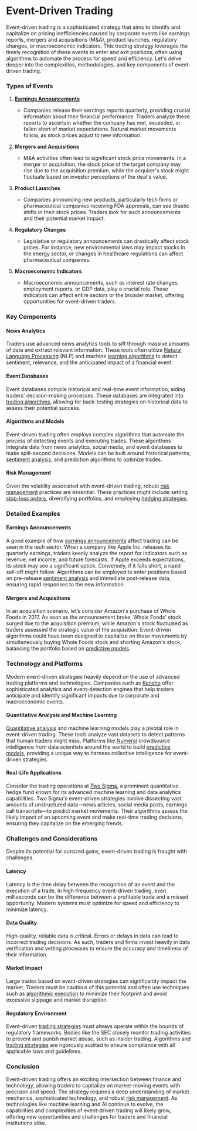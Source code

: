 # Event-Driven Trading

Event-driven trading is a sophisticated strategy that aims to identify and capitalize on pricing inefficiencies caused by corporate events like earnings reports, mergers and acquisitions (M&A), product launches, regulatory changes, or macroeconomic indicators. This trading strategy leverages the timely recognition of these events to enter and exit positions, often using algorithms to automate the process for speed and efficiency. Let's delve deeper into the complexities, methodologies, and key components of event-driven trading.

### Types of Events

1. **[Earnings Announcements](../e/earnings_announcements.md)**
    - Companies release their earnings reports quarterly, providing crucial information about their financial performance. Traders analyze these reports to ascertain whether the company has met, exceeded, or fallen short of market expectations. Natural market movements follow, as stock prices adjust to new information.

2. **Mergers and Acquisitions**
    - M&A activities often lead to significant stock price movements. In a merger or acquisition, the stock price of the target company may rise due to the acquisition premium, while the acquirer's stock might fluctuate based on investor perceptions of the deal's value.

3. **Product Launches**
    - Companies announcing new products, particularly tech firms or pharmaceutical companies receiving FDA approvals, can see drastic shifts in their stock prices. Traders look for such announcements and their potential market impact.

4. **Regulatory Changes**
    - Legislative or regulatory announcements can drastically affect stock prices. For instance, new environmental laws may impact stocks in the energy sector, or changes in healthcare regulations can affect pharmaceutical companies.

5. **Macroeconomic Indicators**
    - Macroeconomic announcements, such as interest rate changes, employment reports, or GDP data, play a crucial role. These indicators can affect entire sectors or the broader market, offering opportunities for event-driven traders.

### Key Components

#### News Analytics

Traders use advanced news analytics tools to sift through massive amounts of data and extract relevant information. These tools often utilize [Natural Language Processing](../n/natural_language_processing_(nlp)_in_trading.md) (NLP) and machine [learning algorithms](../l/learning_algorithms_in_trading.md) to detect sentiment, relevance, and the anticipated impact of a financial event.

#### Event Databases

Event databases compile historical and real-time event information, aiding traders' decision-making processes. These databases are integrated into [trading algorithms](../t/trading_algorithms.md), allowing for back-testing strategies on historical data to assess their potential success.

#### Algorithms and Models

Event-driven trading often employs complex algorithms that automate the process of detecting events and executing trades. These algorithms integrate data from news analytics, social media, and event databases to make split-second decisions. Models can be built around historical patterns, [sentiment analysis](../s/sentiment_analysis.md), and prediction algorithms to optimize trades.

#### Risk Management

Given the volatility associated with event-driven trading, robust [risk management](../r/risk_management.md) practices are essential. These practices might include setting [stop-loss orders](../s/stop-loss_orders.md), diversifying portfolios, and employing [hedging strategies](../h/hedging_strategies.md).

### Detailed Examples

#### Earnings Announcements

A good example of how [earnings announcements](../e/earnings_announcements.md) affect trading can be seen in the tech sector. When a company like Apple Inc. releases its quarterly earnings, traders keenly analyze the report for indicators such as revenue, net income, and future forecasts. If Apple exceeds expectations, its stock may see a significant uptick. Conversely, if it falls short, a rapid sell-off might follow. Algorithms can be employed to enter positions based on pre-release [sentiment analysis](../s/sentiment_analysis.md) and immediate post-release data, ensuring rapid responses to the new information.

#### Mergers and Acquisitions

In an acquisition scenario, let’s consider Amazon's purchase of Whole Foods in 2017. As soon as the announcement broke, Whole Foods' stock surged due to the acquisition premium, while Amazon's stock fluctuated as traders assessed the strategic value of the acquisition. Event-driven algorithms could have been designed to capitalize on these movements by simultaneously buying Whole Foods stock and shorting Amazon's stock, balancing the portfolio based on [predictive models](../p/predictive_models_in_trading.md).

### Technology and Platforms

Modern event-driven strategies heavily depend on the use of advanced trading platforms and technologies. Companies such as [Kensho](https://www.kensho.com/) offer sophisticated analytics and event-detection engines that help traders anticipate and identify significant impacts due to corporate and macroeconomic events.

#### Quantitative Analysis and Machine Learning

[Quantitative analysis](../q/quantitative_analysis.md) and machine learning models play a pivotal role in event-driven trading. These tools analyze vast datasets to detect patterns that human traders might miss. Platforms like [Numerai](https://numer.ai/) crowdsource intelligence from data scientists around the world to build [predictive models](../p/predictive_models_in_trading.md), providing a unique way to harness collective intelligence for event-driven strategies.

#### Real-Life Applications

Consider the trading operations at [Two Sigma](https://www.twosigma.com/), a prominent quantitative hedge fund known for its advanced machine learning and data analytics capabilities. Two Sigma's event-driven strategies involve dissecting vast amounts of unstructured data—news articles, social media posts, earnings call transcripts—to predict market movements. Their algorithms assess the likely impact of an upcoming event and make real-time trading decisions, ensuring they capitalize on the emerging trends.

### Challenges and Considerations

Despite its potential for outsized gains, event-driven trading is fraught with challenges. 

#### Latency

Latency is the time delay between the recognition of an event and the execution of a trade. In high-frequency event-driven trading, even milliseconds can be the difference between a profitable trade and a missed opportunity. Modern systems must optimize for speed and efficiency to minimize latency.

#### Data Quality

High-quality, reliable data is critical. Errors or delays in data can lead to incorrect trading decisions. As such, traders and firms invest heavily in data verification and vetting processes to ensure the accuracy and timeliness of their information.

#### Market Impact

Large trades based on event-driven strategies can significantly impact the market. Traders must be cautious of this potential and often use techniques such as [algorithmic execution](../a/algorithmic_execution.md) to minimize their footprint and avoid excessive slippage and market disruption.

#### Regulatory Environment

Event-driven [trading strategies](../t/trading_strategies.md) must always operate within the bounds of regulatory frameworks. Bodies like the SEC closely monitor trading activities to prevent and punish market abuse, such as insider trading. Algorithms and [trading strategies](../t/trading_strategies.md) are rigorously audited to ensure compliance with all applicable laws and guidelines.

### Conclusion

Event-driven trading offers an exciting intersection between finance and technology, allowing traders to capitalize on market-moving events with precision and speed. The strategy requires a deep understanding of market mechanics, sophisticated technology, and robust [risk management](../r/risk_management.md). As technologies like machine learning and AI continue to evolve, the capabilities and complexities of event-driven trading will likely grow, offering new opportunities and challenges for traders and financial institutions alike.